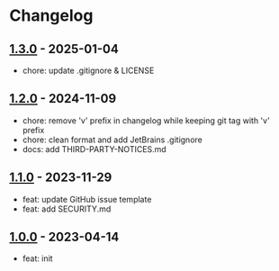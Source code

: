 # Changelog

## [1.3.0] - 2025-01-04

- chore: update .gitignore & LICENSE

## [1.2.0] - 2024-11-09

- chore: remove 'v' prefix in changelog while keeping git tag with 'v' prefix
- chore: clean format and add JetBrains .gitignore
- docs: add THIRD-PARTY-NOTICES.md

## [1.1.0] - 2023-11-29

- feat: update GitHub issue template
- feat: add SECURITY.md

## [1.0.0] - 2023-04-14

- feat: init

<!-- Links -->

<!-- Versions -->
[1.3.0]: https://github.com/androchentw/template-playground/releases/tag/v1.3.0
[1.2.0]: https://github.com/androchentw/template-playground/releases/tag/v1.2.0
[1.1.0]: https://github.com/androchentw/template-playground/releases/tag/v1.1.0
[1.0.0]: https://github.com/androchentw/template-playground/releases/tag/v1.0.0
